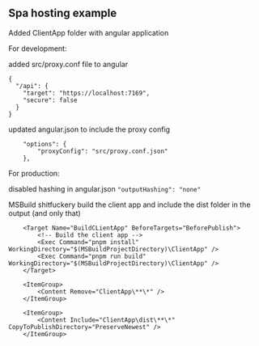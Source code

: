 ﻿## Spa hosting example

Added ClientApp folder with angular application

For development:

added src/proxy.conf file to angular
```
{
  "/api": {
    "target": "https://localhost:7169",
    "secure": false
  }
}
```

updated angular.json to include the proxy config
```
    "options": {
        "proxyConfig": "src/proxy.conf.json"
    },
```

For production:

disabled hashing in angular.json `"outputHashing": "none"`

MSBuild shitfuckery build the client app and include the dist folder in the output (and only that)
```
	<Target Name="BuildCLientApp" BeforeTargets="BeforePublish">
		<!-- Build the client app -->
		<Exec Command="pnpm install" WorkingDirectory="$(MSBuildProjectDirectory)\ClientApp" />
		<Exec Command="pnpm run build" WorkingDirectory="$(MSBuildProjectDirectory)\ClientApp" />
	</Target>

	<ItemGroup>
		<Content Remove="ClientApp\**\*" />
	</ItemGroup>
	
	<ItemGroup>
		<Content Include="ClientApp\dist\**\*" CopyToPublishDirectory="PreserveNewest" />
	</ItemGroup>
```